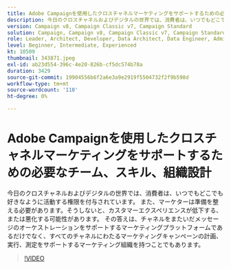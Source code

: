 ```yaml
---
title: Adobe Campaignを使用したクロスチャネルマーケティングをサポートするための必要なチーム、スキル、組織設計
description: 今日のクロスチャネルおよびデジタルの世界では、消費者は、いつでもどこでも好きなように活動する権限を付与されています。
version: Campaign v8, Campaign Classic v7, Campaign Standard
solution: Campaign, Campaign v8, Campaign Classic v7, Campaign Standard
role: Leader, Architect, Developer, Data Architect, Data Engineer, Admin, User
level: Beginner, Intermediate, Experienced
kt: 10509
thumbnail: 343871.jpeg
exl-id: ab23d554-396c-4e20-826b-cf5dc574b78a
duration: 3429
source-git-commit: 19904556b6f2a6e3a9e2919f5504732f2f9b598d
workflow-type: tm+mt
source-wordcount: '110'
ht-degree: 0%

---
```


# Adobe Campaignを使用したクロスチャネルマーケティングをサポートするための必要なチーム、スキル、組織設計

今日のクロスチャネルおよびデジタルの世界では、消費者は、いつでもどこでも好きなように活動する権限を付与されています。 また、マーケターは準備を整える必要があります。そうしないと、カスタマーエクスペリエンスが低下する、または悪化する可能性があります。 その答えは、チャネルをまたいだメッセージのオーケストレーションをサポートするマーケティングプラットフォームであるだけでなく、すべてのチャネルにわたるマーケティングキャンペーンの計画、実行、測定をサポートするマーケティング組織を持つことでもあります。

>[!VIDEO](https://video.tv.adobe.com/v/3457042/?quality=12&learn=on&captions=jpn)
